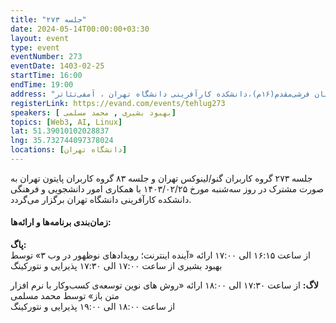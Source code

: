 ```yaml
---
title: "جلسه ۲۷۳"
date: 2024-05-14T00:00:00+03:30
layout: event
type: event
eventNumber: 273
eventDate: 1403-02-25
startTime: 16:00
endTime: 19:00
address: "خیابان کارگرشمالی،خیابان فرشی‌مقدم(۱۶م)،دانشکده کارآفرینی دانشگاه تهران ، آمفی‌تئاتر"
registerLink: https://evand.com/events/tehlug273
speakers: [ بهبود بشیری , محمد مسلمی]
topics: [Web3, AI, Linux]
lat: 51.39010102028837
lng: 35.732744097378024
locations: [دانشگاه تهران]
---
```


جلسه ۲۷۳ گروه کاربران گنو/لینوکس تهران و جلسه ۸۳ گروه کاربران پایتون تهران به صورت مشترک در روز سه‌شنبه مورخ ۱۴۰۳/۰۲/۲۵ با همکاری امور دانشجویی و فرهنگی دانشکده کارآفرینی دانشگاه تهران برگزار می‌گردد.

#### زمان‌بندی برنامه‌ها و ارائه‌ها:

**پاگ:**  
از ساعت ۱۶:۱۵ الی ۱۷:۰۰ ارائه «آینده اینترنت؛ رویدادهای نوظهور در وب ۳» توسط بهبود بشیری
از ساعت ۱۷:۰۰ الی ۱۷:۳۰ پذیرایی و نتورکینگ

**لاگ:** 
از ساعت ۱۷:۳۰ الی ۱۸:۰۰ ارائه «روش های نوین توسعه‌ی کسب‌وکار با نرم افزار متن باز» توسط محمد مسلمی  
از ساعت ۱۸:۰۰ الی ۱۹:۰۰ پذیرایی و نتورکینگ

